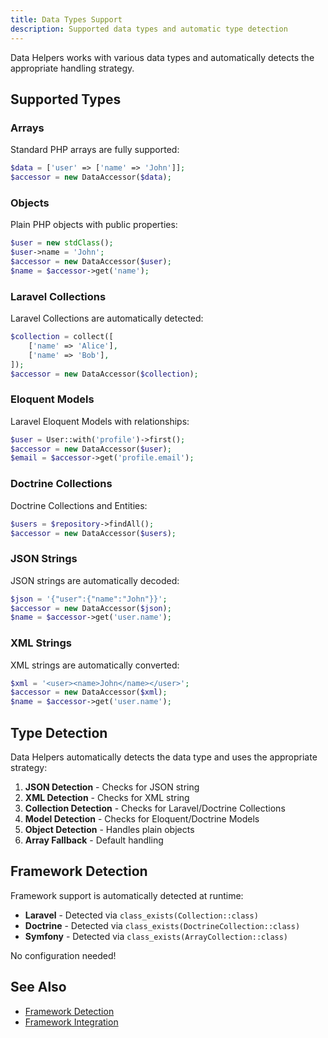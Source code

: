 ```yaml
---
title: Data Types Support
description: Supported data types and automatic type detection
---
```


Data Helpers works with various data types and automatically detects the appropriate handling strategy.

## Supported Types

### Arrays

Standard PHP arrays are fully supported:

```php
$data = ['user' => ['name' => 'John']];
$accessor = new DataAccessor($data);
```

### Objects

Plain PHP objects with public properties:

```php
$user = new stdClass();
$user->name = 'John';
$accessor = new DataAccessor($user);
$name = $accessor->get('name');
```

### Laravel Collections

Laravel Collections are automatically detected:

```php
$collection = collect([
    ['name' => 'Alice'],
    ['name' => 'Bob'],
]);
$accessor = new DataAccessor($collection);
```

### Eloquent Models

Laravel Eloquent Models with relationships:

<!-- skip-test: Requires Laravel Eloquent -->
```php
$user = User::with('profile')->first();
$accessor = new DataAccessor($user);
$email = $accessor->get('profile.email');
```

### Doctrine Collections

Doctrine Collections and Entities:

<!-- skip-test: Requires Doctrine repository -->
```php
$users = $repository->findAll();
$accessor = new DataAccessor($users);
```

### JSON Strings

JSON strings are automatically decoded:

```php
$json = '{"user":{"name":"John"}}';
$accessor = new DataAccessor($json);
$name = $accessor->get('user.name');
```

### XML Strings

XML strings are automatically converted:

```php
$xml = '<user><name>John</name></user>';
$accessor = new DataAccessor($xml);
$name = $accessor->get('user.name');
```

## Type Detection

Data Helpers automatically detects the data type and uses the appropriate strategy:

1. **JSON Detection** - Checks for JSON string
2. **XML Detection** - Checks for XML string
3. **Collection Detection** - Checks for Laravel/Doctrine Collections
4. **Model Detection** - Checks for Eloquent/Doctrine Models
5. **Object Detection** - Handles plain objects
6. **Array Fallback** - Default handling

## Framework Detection

Framework support is automatically detected at runtime:

- **Laravel** - Detected via `class_exists(Collection::class)`
- **Doctrine** - Detected via `class_exists(DoctrineCollection::class)`
- **Symfony** - Detected via `class_exists(ArrayCollection::class)`

No configuration needed!

## See Also

- [Framework Detection](/core-concepts/framework-detection/)
- [Framework Integration](/framework-integration/overview/)
